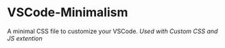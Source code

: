 # VSCode-Minimalism
A minimal CSS file to customize your VSCode. *Used with Custom CSS and JS extention*
